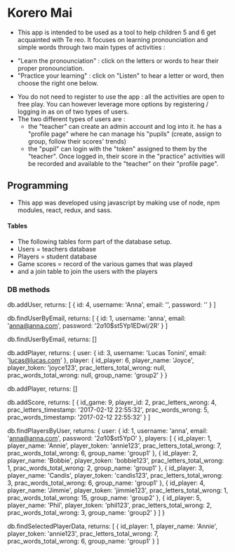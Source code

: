 # Korero Mai
* This app is intended to be used as a tool to help children 5 and 6 get acquainted with Te reo. It focuses on learning pronounciation and simple words through two main types of activities :
- "Learn the pronounciation" : click on the letters or words to hear their proper pronounciation.
- "Practice your learning" : click on "Listen" to hear a letter or word, then choose the right one below.
* You do not need to register to use the app : all the activities are open to free play. You can however leverage more options by registering / logging in as on of two types of users.
* The two different types of users are :
  - the "teacher" can create an admin account and log into it. he has a "profile page" where he can manage his "pupils" (create, assign to group, follow their scores' trends)
  - the "pupil" can login with the "token" assigned to them by the "teacher". Once logged in, their score in the "practice" activities will be recorded and available to the "teacher" on their "profile page".


## Programming
* This app was developed using javascript by making use of node, npm modules, react, redux, and sass.


#### Tables
* The following tables form part of the database setup.
* Users = teachers database
* Players = student database
* Game scores = record of the various games that was played
* and a join table to join the users with the players

### DB methods
db.addUser, returns:  [ { id: 4, username: 'Anna', email: '', password: '' } ]

db.findUserByEmail, returns: [ { id: 1,
    username: 'anna',
    email: 'anna@anna.com',
    password: '$2a$10$st5Yp1EDwl/2R' } ]

db.findUserByEmail, returns: []

db.addPlayer, returns: { user: { id: 3, username: 'Lucas Tonini', email: 'lucas@lucas.com' },
  player:
   { id_player: 6,
     player_name: 'Joyce',
     player_token: 'joyce123',
     prac_letters_total_wrong: null,
     prac_words_total_wrong: null,
     group_name: 'group2' } }

db.addPlayer, returns: []

db.addScore, returns:   [ { id_game: 9,
    player_id: 2,
    prac_letters_wrong: 4,
    prac_letters_timestamp: '2017-02-12 22:55:32',
    prac_words_wrong: 5,
    prac_words_timestamp: '2017-02-12 22:55:32' } ]

db.findPlayersByUser, returns: { user:
 { id: 1,
   username: 'anna',
   email: 'anna@anna.com',
   password: '$2a$10$st5YpO' },
players:
 [ { id_player: 1,
     player_name: 'Annie',
     player_token: 'annie123',
     prac_letters_total_wrong: 7,
     prac_words_total_wrong: 6,
     group_name: 'group1' },
   { id_player: 2,
     player_name: 'Bobbie',
     player_token: 'bobbie123',
     prac_letters_total_wrong: 1,
     prac_words_total_wrong: 2,
     group_name: 'group1' },
   { id_player: 3,
     player_name: 'Candis',
     player_token: 'candis123',
     prac_letters_total_wrong: 3,
     prac_words_total_wrong: 6,
     group_name: 'group1' },
   { id_player: 4,
     player_name: 'Jimmie',
     player_token: 'jimmie123',
     prac_letters_total_wrong: 1,
     prac_words_total_wrong: 15,
     group_name: 'group2' },
   { id_player: 5,
     player_name: 'Phil',
     player_token: 'phil123',
     prac_letters_total_wrong: 2,
     prac_words_total_wrong: 3,
     group_name: 'group2' } ] }

db.findSelectedPlayerData, returns: [ { id_player: 1,
   player_name: 'Annie',
   player_token: 'annie123',
   prac_letters_total_wrong: 7,
   prac_words_total_wrong: 6,
   group_name: 'group1' } ]
